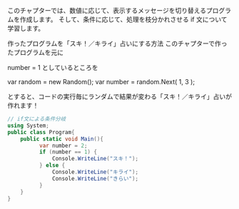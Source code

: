 このチャプターでは、数値に応じて、表示するメッセージを切り替えるプログラムを作成します。
そして、条件に応じて、処理を枝分かれさせる if 文について学習します。

作ったプログラムを「スキ！／キライ」占いにする方法
このチャプターで作ったプログラムを元に

number = 1 としているところを


var random = new Random();
var number = random.Next( 1, 3 );


とすると、コードの実行毎にランダムで結果が変わる「スキ！／キライ」占いが作れます！

``` C#
// if文による条件分岐
using System;
public class Program{
    public static void Main(){
          var number = 2;
          if (number == 1) {
              Console.WriteLine("スキ！");
          } else {
              Console.WriteLine("キライ");
              Console.WriteLine("きらい");
          }       
    }
}

```